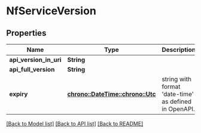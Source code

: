 # NfServiceVersion

## Properties
Name | Type | Description | Notes
------------ | ------------- | ------------- | -------------
**api_version_in_uri** | **String** |  | 
**api_full_version** | **String** |  | 
**expiry** | [**chrono::DateTime::<chrono::Utc>**](DateTime.md) | string with format 'date-time' as defined in OpenAPI. | [optional] [default to None]

[[Back to Model list]](../README.md#documentation-for-models) [[Back to API list]](../README.md#documentation-for-api-endpoints) [[Back to README]](../README.md)


